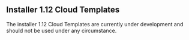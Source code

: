## Installer 1.12 Cloud Templates

The installer 1.12 Cloud Templates are currently under development and should not be used under any circumstance.